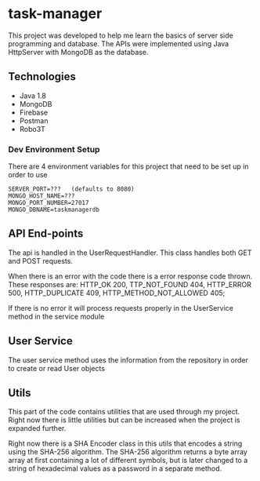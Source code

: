# task-manager
This project was developed to help me learn the basics of server side programming and database. The APIs were implemented using Java HttpServer with MongoDB as the database. 

## Technologies
- Java 1.8
- MongoDB
- Firebase 
- Postman 
- Robo3T

### Dev Environment Setup
There are 4 environment variables for this project that need to be set up in order to use
```
SERVER_PORT=???   (defaults to 8080) 
MONGO_HOST_NAME=???
MONGO_PORT_NUMBER=27017
MONGO_DBNAME=taskmanagerdb
```

## API End-points

The api is handled in the UserRequestHandler.
This class handles both GET and POST requests.

When there is an error with the code there is a error response code thrown.
These responses are:
HTTP_OK 200, TTP_NOT_FOUND 404, HTTP_ERROR 500, HTTP_DUPLICATE 409, HTTP_METHOD_NOT_ALLOWED 405;

If there is no error it will process requests properly in the UserService method in the service module

## User Service

The user service method uses the information from the repository in order to create or read User objects

## Utils
This part of the code contains utilities that are used through my project. Right now there is little utilities but can be increased when the project is expanded further.

Right now there is a SHA Encoder class in this utils that encodes a string using the SHA-256 algorithm.
The SHA-256 algorithm returns a byte array array at first containing a lot of different symbols, but is later changed to a string of hexadecimal values as a password in a separate method.



